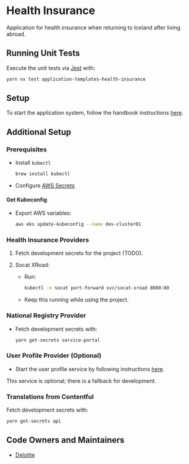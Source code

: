# Health Insurance

Application for health insurance when returning to Iceland after living abroad.

## Running Unit Tests

Execute the unit tests via [Jest](https://jestjs.io) with:

```bash
yarn nx test application-templates-health-insurance
```

## Setup

To start the application system, follow the handbook instructions [here](https://docs.devland.is/apps/application-system).

## Additional Setup

### Prerequisites

- Install `kubectl`

  ```bash
  brew install kubectl
  ```

- Configure [AWS Secrets](https://docs.devland.is/development/aws-secrets)

#### Get Kubeconfig

- Export AWS variables:

  ```bash
  aws eks update-kubeconfig --name dev-cluster01
  ```

### Health Insurance Providers

1. Fetch development secrets for the project (TODO).

2. Socat XRoad:

   - Run:

     ```bash
     kubectl -n socat port-forward svc/socat-xroad 8080:80
     ```

   - Keep this running while using the project.

### National Registry Provider

- Fetch development secrets with:

  ```bash
  yarn get-secrets service-portal
  ```

### User Profile Provider (Optional)

- Start the user profile service by following instructions [here](https://docs.devland.is/apps/services/user-profile).

This service is optional; there is a fallback for development.

### Translations from Contentful

Fetch development secrets with:

```bash
yarn get-secrets api
```

## Code Owners and Maintainers

- [Deloitte](https://github.com/orgs/island-is/teams/deloitte)
